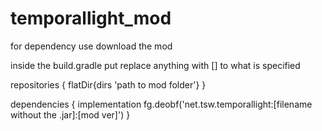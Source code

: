 # temporallight_mod
 for dependency use download the mod
 
 
 inside the build.gradle put replace anything with [] to what is specified
 
 repositories {
  flatDir{dirs 'path to mod folder'}
 }
 
 
dependencies {
  implementation fg.deobf('net.tsw.temporallight:[filename without the .jar]:[mod ver]')
}


